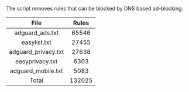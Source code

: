 The script removes rules that can be blocked by DNS based ad-blocking.


| File | Rules |
|:----:|:-----:|
| adguard_ads.txt | 65546 |
| easylist.txt | 27455 |
| adguard_privacy.txt | 27638 |
| easyprivacy.txt | 6303 |
| adguard_mobile.txt | 5083 |
| Total | 132025 |